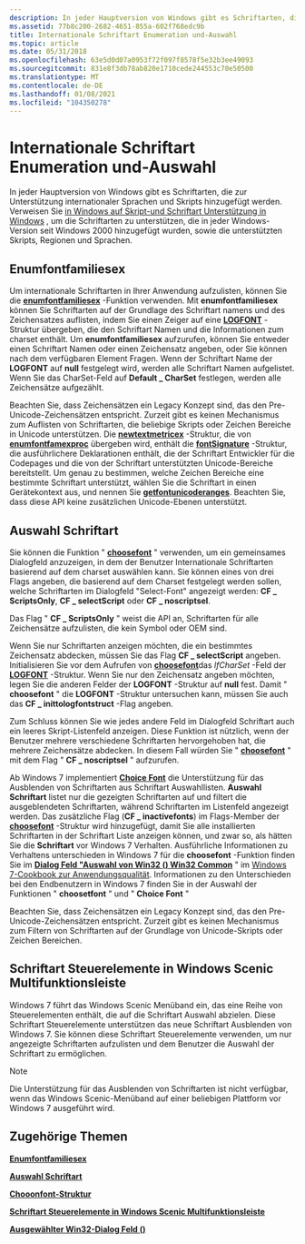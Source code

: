 ```yaml
---
description: In jeder Hauptversion von Windows gibt es Schriftarten, die zur Unterstützung internationaler Sprachen und Skripts hinzugefügt werden.
ms.assetid: 77b8c200-2682-4651-855a-602f768edc9b
title: Internationale Schriftart Enumeration und-Auswahl
ms.topic: article
ms.date: 05/31/2018
ms.openlocfilehash: 63e5d0d07a0953f72f097f8578f5e32b3ee49093
ms.sourcegitcommit: 831e8f3db78ab820e1710cede244553c70e50500
ms.translationtype: MT
ms.contentlocale: de-DE
ms.lasthandoff: 01/08/2021
ms.locfileid: "104350278"
---
```

# <a name="international-font-enumeration-and-selection"></a>Internationale Schriftart Enumeration und-Auswahl

In jeder Hauptversion von Windows gibt es Schriftarten, die zur Unterstützung internationaler Sprachen und Skripts hinzugefügt werden. Verweisen Sie [in Windows auf Skript-und Schriftart Unterstützung in Windows](https://msdn.microsoft.com/globalization/mt791278) , um die Schriftarten zu unterstützen, die in jeder Windows-Version seit Windows 2000 hinzugefügt wurden, sowie die unterstützten Skripts, Regionen und Sprachen.

## <a name="enumfontfamiliesex"></a>Enumfontfamiliesex

Um internationale Schriftarten in Ihrer Anwendung aufzulisten, können Sie die [**enumfontfamiliesex**](/windows/win32/api/wingdi/nf-wingdi-enumfontfamiliesexa) -Funktion verwenden. Mit **enumfontfamiliesex** können Sie Schriftarten auf der Grundlage des Schriftart namens und des Zeichensatzes auflisten, indem Sie einen Zeiger auf eine [**LOGFONT**](/windows/win32/api/wingdi/ns-wingdi-logfonta) -Struktur übergeben, die den Schriftart Namen und die Informationen zum charset enthält. Um **enumfontfamiliesex** aufzurufen, können Sie entweder einen Schriftart Namen oder einen Zeichensatz angeben, oder Sie können nach dem verfügbaren Element Fragen. Wenn der Schriftart Name der **LOGFONT** auf **null** festgelegt wird, werden alle Schriftart Namen aufgelistet. Wenn Sie das CharSet-Feld auf **Default \_ CharSet** festlegen, werden alle Zeichensätze aufgezählt.

Beachten Sie, dass Zeichensätzen ein Legacy Konzept sind, das den Pre-Unicode-Zeichensätzen entspricht. Zurzeit gibt es keinen Mechanismus zum Auflisten von Schriftarten, die beliebige Skripts oder Zeichen Bereiche in Unicode unterstützen. Die [**newtextmetricex**](/windows/win32/api/wingdi/ns-wingdi-newtextmetricexa) -Struktur, die von [**enumfontfamexproc**](/previous-versions//dd162618(v=vs.85)) übergeben wird, enthält die [**fontSignature**](/windows/win32/api/wingdi/ns-wingdi-fontsignature) -Struktur, die ausführlichere Deklarationen enthält, die der Schriftart Entwickler für die Codepages und die von der Schriftart unterstützten Unicode-Bereiche bereitstellt. Um genau zu bestimmen, welche Zeichen Bereiche eine bestimmte Schriftart unterstützt, wählen Sie die Schriftart in einen Gerätekontext aus, und nennen Sie [**getfontunicoderanges**](/windows/win32/api/wingdi/nf-wingdi-getfontunicoderanges). Beachten Sie, dass diese API keine zusätzlichen Unicode-Ebenen unterstützt.

## <a name="choosefont"></a>Auswahl Schriftart

Sie können die Funktion " [**choosefont**](/previous-versions/windows/desktop/legacy/ms646914(v=vs.85)) " verwenden, um ein gemeinsames Dialogfeld anzuzeigen, in dem der Benutzer Internationale Schriftarten basierend auf dem charset auswählen kann. Sie können eines von drei Flags angeben, die basierend auf dem Charset festgelegt werden sollen, welche Schriftarten im Dialogfeld "Select-Font" angezeigt werden: **CF \_ ScriptsOnly**, **CF \_ selectScript** oder **CF \_ noscriptsel**.

Das Flag " **CF \_ ScriptsOnly** " weist die API an, Schriftarten für alle Zeichensätze aufzulisten, die kein Symbol oder OEM sind.

Wenn Sie nur Schriftarten anzeigen möchten, die ein bestimmtes Zeichensatz abdecken, müssen Sie das Flag **CF \_ selectScript** angeben. Initialisieren Sie vor dem Aufrufen von [**choosefont**](/previous-versions/windows/desktop/legacy/ms646914(v=vs.85))das *lfCharSet* -Feld der [**LOGFONT**](/windows/win32/api/wingdi/ns-wingdi-logfonta) -Struktur. Wenn Sie nur den Zeichensatz angeben möchten, legen Sie die anderen Felder der **LOGFONT** -Struktur auf **null** fest. Damit " **choosefont** " die **LOGFONT** -Struktur untersuchen kann, müssen Sie auch das **CF \_ inittologfontstruct** -Flag angeben.

Zum Schluss können Sie wie jedes andere Feld im Dialogfeld Schriftart auch ein leeres Skript-Listenfeld anzeigen. Diese Funktion ist nützlich, wenn der Benutzer mehrere verschiedene Schriftarten hervorgehoben hat, die mehrere Zeichensätze abdecken. In diesem Fall würden Sie " [**choosefont**](/previous-versions/windows/desktop/legacy/ms646914(v=vs.85)) " mit dem Flag " **CF \_ noscriptsel** " aufzurufen.

Ab Windows 7 implementiert [**Choice Font**](/previous-versions/windows/desktop/legacy/ms646914(v=vs.85)) die Unterstützung für das Ausblenden von Schriftarten aus Schriftart Auswahllisten. **Auswahl Schriftart** listet nur die gezeigten Schriftarten auf und filtert die ausgeblendeten Schriftarten, während Schriftarten im Listenfeld angezeigt werden. Das zusätzliche Flag (**CF \_ inactivefonts**) im Flags-Member der [**choosefont**](/previous-versions/windows/desktop/legacy/ms646914(v=vs.85)) -Struktur wird hinzugefügt, damit Sie alle installierten Schriftarten in der Schriftart Liste anzeigen können, und zwar so, als hätten Sie die **Schriftart** vor Windows 7 Verhalten. Ausführliche Informationen zu Verhaltens unterschieden in Windows 7 für die **choosefont** -Funktion finden Sie im [**Dialog Feld "Auswahl von Win32 () Win32 Common**](../win7appqual/choosefont-win32-common-dialog.md) " im [Windows 7-Cookbook zur Anwendungsqualität](../win7appqual/windows-7-application-quality-cookbook.md). Informationen zu den Unterschieden bei den Endbenutzern in Windows 7 finden Sie in der Auswahl der Funktionen " **choosetfont** " und " **Choice Font** "

Beachten Sie, dass Zeichensätzen ein Legacy Konzept sind, das den Pre-Unicode-Zeichensätzen entspricht. Zurzeit gibt es keinen Mechanismus zum Filtern von Schriftarten auf der Grundlage von Unicode-Skripts oder Zeichen Bereichen.

## <a name="font-controls-in-windows-scenic-ribbon"></a>Schriftart Steuerelemente in Windows Scenic Multifunktionsleiste

Windows 7 führt das Windows Scenic Menüband ein, das eine Reihe von Steuerelementen enthält, die auf die Schriftart Auswahl abzielen. Diese Schriftart Steuerelemente unterstützen das neue Schriftart Ausblenden von Windows 7. Sie können diese Schriftart Steuerelemente verwenden, um nur angezeigte Schriftarten aufzulisten und dem Benutzer die Auswahl der Schriftart zu ermöglichen.

> [!Note]  
> Die Unterstützung für das Ausblenden von Schriftarten ist nicht verfügbar, wenn das Windows Scenic-Menüband auf einer beliebigen Plattform vor Windows 7 ausgeführt wird.

 

## <a name="related-topics"></a>Zugehörige Themen

<dl> <dt>

[**Enumfontfamiliesex**](/windows/win32/api/wingdi/nf-wingdi-enumfontfamiliesexa)
</dt> <dt>

[**Auswahl Schriftart**](/previous-versions/windows/desktop/legacy/ms646914(v=vs.85))
</dt> <dt>

[**Chooonfont-Struktur**](/windows/win32/api/commdlg/ns-commdlg-choosefonta)
</dt> <dt>

[**Schriftart Steuerelemente in Windows Scenic Multifunktionsleiste**](../windowsribbon/windowsribbon-element-fontcontrol.md)
</dt> <dt>

[**Ausgewählter Win32-Dialog Feld ()**](../win7appqual/choosefont-win32-common-dialog.md)
</dt> </dl>

 

 

